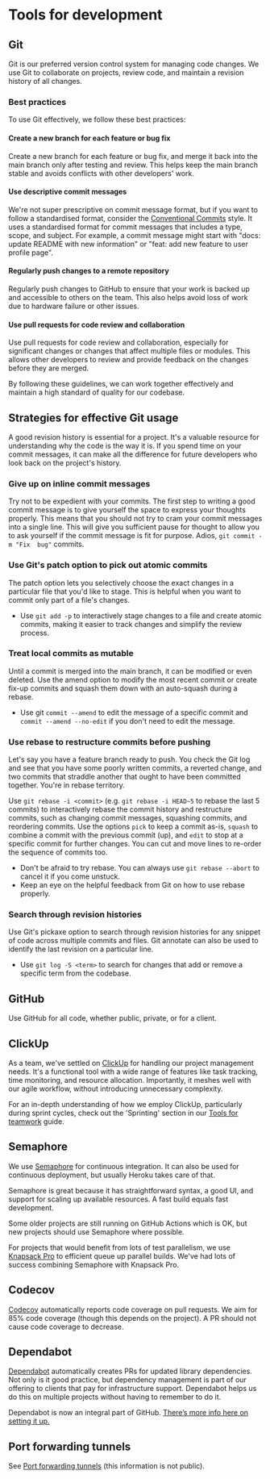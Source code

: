 # Tools for development

## Git

Git is our preferred version control system for managing code changes. We use Git
to collaborate on projects, review code, and maintain a revision history of all
changes.

### Best practices

To use Git effectively, we follow these best practices:

#### Create a new branch for each feature or bug fix

Create a new branch for each feature or bug fix, and merge it back into the main
branch only after testing and review. This helps keep the main branch stable and
avoids conflicts with other developers' work.

#### Use descriptive commit messages

We're not super prescriptive on commit message format, but if you want to follow
a standardised format, consider the [Conventional Commits](https://www.conventionalcommits.org/en/v1.0.0/) 
style. It uses a standardised format for commit messages that includes a type, 
scope, and subject. For example, a commit message might start with "docs: update
README with new information" or "feat: add new feature to user profile page".

#### Regularly push changes to a remote repository

Regularly push changes to GitHub to ensure that your work is backed up and 
accessible to others on the team. This also helps avoid loss of work due to 
hardware failure or other issues.

#### Use pull requests for code review and collaboration

Use pull requests for code review and collaboration, especially for significant
changes or changes that affect multiple files or modules. This allows other
developers to review and provide feedback on the changes before they are merged.

By following these guidelines, we can work together effectively and maintain a
high standard of quality for our codebase.

## Strategies for effective Git usage

A good revision history is essential for a project. It's a valuable resource for
understanding why the code is the way it is. If you spend time on your commit 
messages, it can make all the difference for future developers who look back on 
the project's history.

### Give up on inline commit messages

Try not to be expedient with your commits. The first step to writing a good 
commit message is to give yourself the space to express your thoughts properly. 
This means that you should not try to cram your commit messages into a single 
line. This will give you sufficient pause for thought to allow you to ask 
yourself if the commit message is fit for purpose. Adios, `git commit -m "Fix 
bug"` commits.

### Use Git's patch option to pick out atomic commits

The patch option lets you selectively choose the exact changes in a particular 
file that you'd like to stage. This is helpful when you want to commit only 
part of a file's changes.

* Use `git add -p` to interactively stage changes to a file and create atomic 
  commits, making it easier to track changes and simplify the review process.

### Treat local commits as mutable

Until a commit is merged into the main branch, it can be modified or even 
deleted. Use the amend option to modify the most recent commit or create fix-up 
commits and squash them down with an auto-squash during a rebase.

* Use git `commit --amend` to edit the message of a specific commit and 
  `commit --amend --no-edit` if you don't need to edit the message.

### Use rebase to restructure commits before pushing

Let's say you have a feature branch ready to push. You check the Git log and see
that you have some poorly written commits, a reverted change, and two commits 
that straddle another that ought to have been committed together. You're in 
rebase territory.

Use `git rebase -i <commit>` (e.g. `git rebase -i HEAD~5` to rebase the last 5 
commits) to interactively rebase the commit history and restructure commits, 
such as changing commit messages, squashing commits, and reordering commits.
Use the options `pick` to keep a commit as-is, `squash` to combine a commit with
the previous commit (up), and `edit` to stop at a specific commit for further 
changes. You can cut and move lines to re-order the sequence of commits too.
* Don't be afraid to try rebase. You can always use `git rebase --abort` to 
  cancel it if you come unstuck.
* Keep an eye on the helpful feedback from Git on how to use rebase properly.

### Search through revision histories

Use Git's pickaxe option to search through revision histories for any snippet of
code across multiple commits and files. Git annotate can also be used to 
identify the last revision on a particular line.

* Use `git log -S <term>` to search for changes that add or remove a specific 
  term from the codebase.

## GitHub
Use GitHub for all code, whether public, private, or for a client.

## ClickUp

As a team, we've settled on [ClickUp](https://clickup.com) for handling our 
project management needs. It's a functional tool with a wide range of features 
like task tracking, time monitoring, and resource allocation. Importantly, it 
meshes well with our agile workflow, without introducing unnecessary complexity.

For an in-depth understanding of how we employ ClickUp, particularly during 
sprint cycles, check out the 'Sprinting' section in our 
[Tools for teamwork](../01-working-at-pixie-labs/08-tools.md) guide.

## Semaphore
We use [Semaphore](https://semaphoreci.com) for continuous integration. It can
also be used for continuous deployment, but usually Heroku takes care of that.

Semaphore is great because it has straightforward syntax, a good UI, and support
for scaling up available resources. A fast build equals fast development.

Some older projects are still running on GitHub Actions which is OK, but new 
projects should use Semaphore where possible.

For projects that would benefit from lots of test parallelism, we use 
[Knapsack Pro](https://knapsackpro.com) to efficient queue up parallel builds.
We've had lots of success combining Semaphore with Knapsack Pro.

## Codecov
[Codecov](https://codecov.io/) automatically reports code coverage on pull
requests. We aim for 85% code coverage (though this depends on the project).
A PR should not cause code coverage to decrease.

## Dependabot
[Dependabot](https://dependabot.com/) automatically creates PRs for updated
library dependencies. Not only is it good practice, but dependency management is
part of our offering to clients that pay for infrastructure support. Dependabot
helps us do this on multiple projects without having to remember to do it.

Dependabot is now an integral part of GitHub.
[There’s more info here on setting it up.](https://github.blog/2020-06-01-keep-all-your-packages-up-to-date-with-dependabot/)

## Port forwarding tunnels
See [Port forwarding tunnels](https://docs.google.com/document/d/19CqUMPNCDos5R2Efeo2cL9MwjDrNPh73lQ4KQnU5waU/edit)
(this information is not public).
